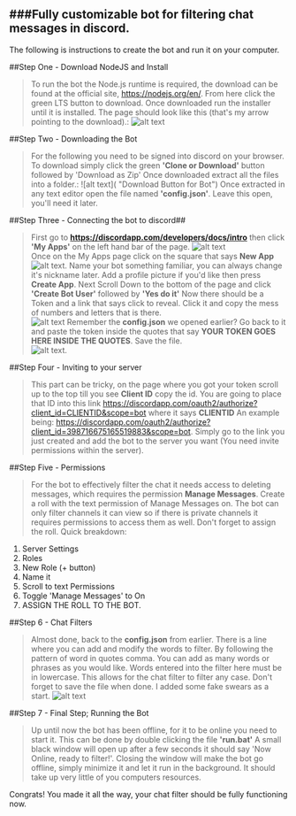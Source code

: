 ###Fully customizable bot for filtering chat messages in discord.
---
The following is instructions to create the bot and run it on your computer.

##Step One - Download NodeJS and Install
> To run the bot the Node.js runtime is required, the download can be found at the official site, https://nodejs.org/en/. From here click the green LTS button to download. Once downloaded run the installer until it is installed. The page should look like this (that's my arrow pointing to the download).:
![alt text](https://github.com/sapblatt11/Chat-Filter-Bot/blob/master/guide/node.jpg?raw=true "Node.js Download Page")


##Step Two - Downloading the Bot
> For the following you need to be signed into discord on your browser. To download simply click the green **'Clone or Download'** button followed by 'Download as Zip' Once downloaded extract all the files into a folder.:
![alt text]( "Download Button for Bot")
> Once extracted in any text editor open the file named **'config.json'**. Leave this open, you'll need it later.

##Step Three - Connecting the bot to discord##
> First go to **https://discordapp.com/developers/docs/intro** then click **'My Apps'** on the left hand bar of the page. ![alt text](https://github.com/sapblatt11/Chat-Filter-Bot/blob/master/guide/My%20Apps.png?raw=true "My Apps")   
Once on the My Apps page click on the square that says **New App** ![alt text](https://github.com/sapblatt11/Chat-Filter-Bot/blob/master/guide/new.png?raw=true "New App"). Name your bot something familiar, you can always change it's nickname later. Add a profile picture if you'd like then press **Create App**.
> Next Scroll Down to the bottom of the page and click **'Create Bot User'** followed by **'Yes do it'** Now there should be a Token and a link that says click to reveal. Click it and copy the mess of numbers and letters that is there.   
![alt text](https://github.com/sapblatt11/Chat-Filter-Bot/blob/master/guide/find%20token.gif?raw=true "Scroll Down")
>Remember the **config.json** we opened earlier? Go back to it and paste the token inside the quotes that say **YOUR TOKEN GOES HERE INSIDE THE QUOTES**. Save the file.    
![alt text](https://github.com/sapblatt11/Chat-Filter-Bot/blob/master/guide/token.png?raw=true "Paste Here").

##Step Four - Inviting to your server
>This part can be tricky, on the page where you got your token scroll up to the top till you see **Client ID** copy the id. You are going to place that ID into this link https://discordapp.com/oauth2/authorize?client_id=CLIENTID&scope=bot where it says **CLIENTID**
An example being: https://discordapp.com/oauth2/authorize?client_id=398716675165519883&scope=bot.
>Simply go to the link you just created and add the bot to the server you want (You need invite permissions within the server).

##Step Five - Permissions
>For the bot to effectively filter the chat it needs access to deleting messages, which requires the permission **Manage Messages**. Create a roll with the text permission of Manage Messages on. The bot can only filter channels it can view so if there is private channels it requires permissions to access them as well. Don't forget to assign the roll.
Quick breakdown:
1. Server Settings
2. Roles
3. New Role (+ button)
4. Name it
5. Scroll to text Permissions
6. Toggle 'Manage Messages' to On
7. ASSIGN THE ROLL TO THE BOT.

##Step 6 - Chat Filters
>Almost done, back to the **config.json** from earlier. There is a line where you can add and modify the words to filter. By following the pattern of word in quotes comma. You can add as many words or phrases as you would like. Words entered into the filter here must be in lowercase. This allows for the chat filter to filter any case. Don't forget to save the file when done. I added some fake swears as a start. ![alt text](https://github.com/sapblatt11/Chat-Filter-Bot/blob/master/guide/filter.png?raw=true "Filter List")

##Step 7 - Final Step; Running the Bot
>Up until now the bot has been offline, for it to be online you need to start it. This can be done by double clicking the file **'run.bat'** A small black window will open up after a few seconds it should say 'Now Online, ready to filter!'. Closing the window will make the bot go offline, simply minimize it and let it run in the background. It should take up very little of you computers resources.

Congrats! You made it all the way, your chat filter should be fully functioning now.

